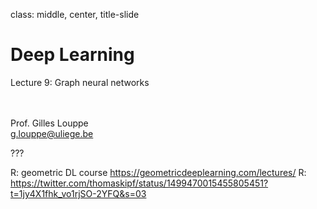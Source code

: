 class: middle, center, title-slide

# Deep Learning

Lecture 9: Graph neural networks

<br><br>
Prof. Gilles Louppe<br>
[g.louppe@uliege.be](mailto:g.louppe@uliege.be)

???

R: geometric DL course https://geometricdeeplearning.com/lectures/
R: https://twitter.com/thomaskipf/status/1499470015455805451?t=1jy4X1fhk_vo1rjSO-2YFQ&s=03